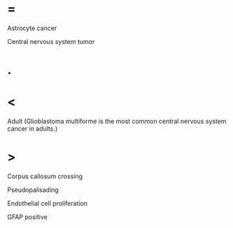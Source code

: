 # =

Astrocyte cancer

Central nervous system tumor

# .

# <

Adult (Glioblastoma multiforme is the most common central nervous system cancer in adults.)

# >

Corpus callosum crossing

Pseudopalisading

Endothelial cell proliferation

GFAP positive

